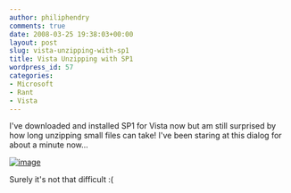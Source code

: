 ```yaml
---
author: philiphendry
comments: true
date: 2008-03-25 19:38:03+00:00
layout: post
slug: vista-unzipping-with-sp1
title: Vista Unzipping with SP1
wordpress_id: 57
categories:
- Microsoft
- Rant
- Vista
---
```


I've downloaded and installed SP1 for Vista now but am still surprised by how long unzipping small files can take! I've been staring at this dialog for about a minute now...

[![image](http://philiphendry.files.wordpress.com/2008/03/image-thumb2.png)](http://philiphendry.files.wordpress.com/2008/03/image2.png)

Surely it's not that difficult :(
